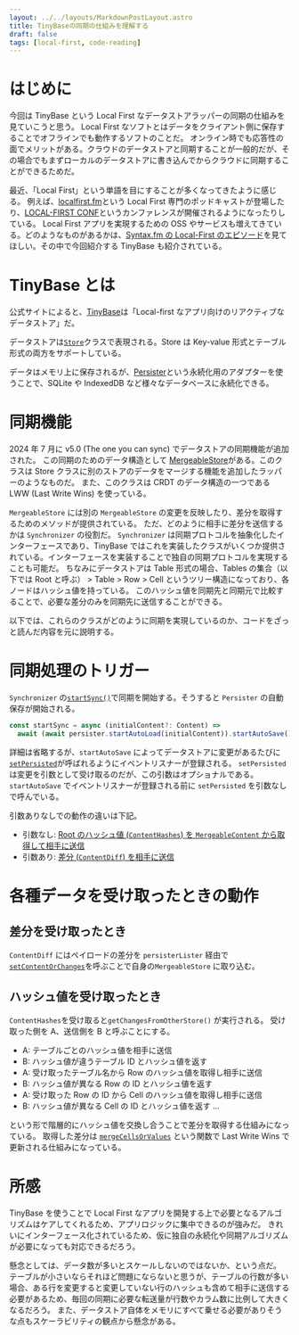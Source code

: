 ```yaml
---
layout: ../../layouts/MarkdownPostLayout.astro
title: TinyBaseの同期の仕組みを理解する
draft: false
tags: [local-first, code-reading]
---
```


# はじめに

今回は TinyBase という Local First なデータストアラッパーの同期の仕組みを見ていこうと思う。
Local First なソフトとはデータをクライアント側に保存することでオフラインでも動作するソフトのことだ。
オンライン時でも応答性の面でメリットがある。クラウドのデータストアと同期することが一般的だが、その場合でもまずローカルのデータストアに書き込んでからクラウドに同期することができるためだ。

最近、「Local First」という単語を目にすることが多くなってきたように感じる。
例えば、[localfirst.fm](https://www.localfirst.fm/)という Local First 専門のポッドキャストが登場したり、[LOCAL-FIRST CONF](https://www.localfirstconf.com/)というカンファレンスが開催されるようになったりしている。
Local First アプリを実現するための OSS やサービスも増えてきている。どのようなものがあるかは、[Syntax.fm の Local-First のエピソード](https://syntax.fm/show/793/the-local-first-landscape)を見てほしい。その中で今回紹介する TinyBase も紹介されている。

# TinyBase とは

公式サイトによると、[TinyBase](https://tinybase.org/)は「Local-first なアプリ向けのリアクティブなデータストア」だ。

データストアは[`Store`](https://tinybase.org/api/store/interfaces/store/store/)クラスで表現される。Store は Key-value 形式とテーブル形式の両方をサポートしている。

データはメモリ上に保存されるが、[Persister](https://tinybase.org/guides/persistence/)という永続化用のアダプターを使うことで、SQLite や IndexedDB など様々なデータベースに永続化できる。

# 同期機能

2024 年 7 月に v5.0 (The one you can sync) でデータストアの同期機能が追加された。
この同期のためのデータ構造として [MergeableStore](https://tinybase.org/api/mergeable-store/interfaces/mergeable/mergeablestore/)がある。このクラスは Store クラスに別のストアのデータをマージする機能を追加したラッパーのようなものだ。
また、このクラスは CRDT のデータ構造の一つである LWW (Last Write Wins) を使っている。

`MergeableStore` には別の `MergeableStore` の変更を反映したり、差分を取得するためのメソッドが提供されている。
ただ、どのように相手に差分を送信するかは `Synchronizer` の役割だ。
`Synchronizer` は同期プロトコルを抽象化したインターフェースであり、TinyBase ではこれを実装したクラスがいくつか提供されている。インターフェースを実装することで独自の同期プロトコルを実現することも可能だ。
ちなみにデータストアは Table 形式の場合、Tables の集合（以下では Root と呼ぶ） > Table > Row > Cell というツリー構造になっており、各ノードはハッシュ値を持っている。
このハッシュ値を同期先と同期元で比較することで、必要な差分のみを同期先に送信することができる。

以下では、これらのクラスがどのように同期を実現しているのか、コードをざっと読んだ内容を元に説明する。

# 同期処理のトリガー

`Synchronizer` の[`startSync()`](https://github.com/tinyplex/tinybase/blob/2d6af4a75de0a51e10cd5c4df78de178c07ff8df/src/synchronizers/index.ts#L259-L260)で同期を開始する。そうすると `Persister` の自動保存が開始される。

```typescript
const startSync = async (initialContent?: Content) =>
  await (await persister.startAutoLoad(initialContent)).startAutoSave();
```

詳細は省略するが、`startAutoSave` によってデータストアに変更があるたびに[`setPersisted`](https://github.com/tinyplex/tinybase/blob/2d6af4a75de0a51e10cd5c4df78de178c07ff8df/src/synchronizers/index.ts#L236)が呼ばれるようにイベントリスナーが登録される。
`setPersisted` は変更を引数として受け取るのだが、この引数はオプショナルである。`startAutoSave` でイベントリスナーが登録される前に `setPersisted` を引数なしで呼んでいる。

引数ありなしでの動作の違いは下記。

- 引数なし: [Root のハッシュ値 (`ContentHashes`) を `MergeableContent` から取得して相手に送信](https://github.com/tinyplex/tinybase/blob/2d6af4a75de0a51e10cd5c4df78de178c07ff8df/src/synchronizers/index.ts)
- 引数あり: [差分 (`ContentDiff`) を相手に送信](https://github.com/tinyplex/tinybase/blob/2d6af4a75de0a51e10cd5c4df78de178c07ff8df/src/synchronizers/index.ts#L242)

# 各種データを受け取ったときの動作

## 差分を受け取ったとき

`ContentDiff` にはペイロードの差分を `persisterLister` 経由で[`setContentOrChanges`](https://github.com/tinyplex/tinybase/blob/2d6af4a75de0a51e10cd5c4df78de178c07ff8df/src/persisters/index.ts#L136-L137)を呼ぶことで自身の`MergeableStore` に取り込む。

## ハッシュ値を受け取ったとき

`ContentHashes`を受け取ると`getChangesFromOtherStore()` が実行される。
受け取った側を A、送信側を B と呼ぶことにする。

- A: テーブルごとのハッシュ値を相手に送信
- B: ハッシュ値が違うテーブル ID とハッシュ値を返す
- A: 受け取ったテーブル名から Row のハッシュ値を取得し相手に送信
- B: ハッシュ値が異なる Row の ID とハッシュ値を返す
- A: 受け取った Row の ID から Cell のハッシュ値を取得し相手に送信
- B: ハッシュ値が異なる Cell の ID とハッシュ値を返す
  ...

という形で階層的にハッシュ値を交換し合うことで差分を取得する仕組みになっている。
取得した差分は [`mergeCellsOrValues`](https://github.com/tinyplex/tinybase/blob/2d6af4a75de0a51e10cd5c4df78de178c07ff8df/src/mergeable-store/index.ts#L270) という関数で Last Write Wins で更新される仕組みになっている。

# 所感

TinyBase を使うことで Local First なアプリを開発する上で必要となるアルゴリズムはケアしてくれるため、アプリロジックに集中できるのが強みだ。
きれいにインターフェース化されているため、仮に独自の永続化や同期アルゴリズムが必要になっても対応できるだろう。

懸念としては、データ数が多いとスケールしないのではないか、という点だ。
テーブルが小さいならそれほど問題にならないと思うが、テーブルの行数が多い場合、ある行を変更すると変更していない行のハッシュも含めて相手に送信する必要があるため、毎回の同期に必要な転送量が行数やカラム数に比例して大きくなるだろう。
また、データストア自体をメモリにすべて乗せる必要がありそうな点もスケーラビリティの観点から懸念がある。
